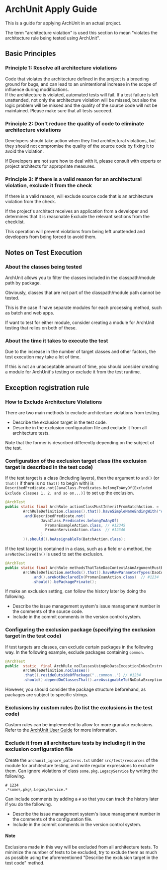 # ArchUnit Apply Guide

This is a guide for applying ArchUnit in an actual project.

The term "architecture violation" is used this section to mean "violates the architecture rule being tested using ArchUnit".

## Basic Principles

### Principle 1: Resolve all architecture violations

Code that violates the architecture defined in the project is a breeding ground for bugs, and can lead to an unintentional increase in the scope of influence during modifications.  
If the architecture is violated, automated tests will fail. If a test failure is left unattended, not only the architecture violation will be missed, but also the logic problem will be missed and the quality of the source code will not be maintained. Please make sure that all tests succeed.

### Principle 2: Don't reduce the quality of code to eliminate architecture violations

Developers should take action when they find architectural violations, but they should not compromise the quality of the source code by fixing it to avoid the violation.

If Developers are not sure how to deal with it, please consult with experts or project architects for appropriate measures.

### Principle 3: If there is a valid reason for an architectural violation, exclude it from the check

If there is a valid reason, will exclude source code that is an architecture violation from the check.

If the project's architect receives an application from a developer and determines that it is reasonable
Exclude the relevant sections from the checklist.

This operation will prevent violations from being left unattended and developers from being forced to avoid them.

## Notes on Test Execution

### About the classes being tested

ArchUnit allows you to filter the classes included in the classpath/module path by package.

Obviously, classes that are not part of the classpath/module path cannot be tested.

This is the case if have separate modules for each processing method, such as batch and web apps.

If want to test for either module, consider creating a module for ArchUnit testing that relies on both of these.

### About the time it takes to execute the test

Due to the increase in the number of target classes and other factors, the test execution may take a lot of time.

If this is not an unacceptable amount of time, you should consider creating a module for ArchUnit's testing or exclude it from the test runtime.

## Exception registration rule

### How to Exclude Architecture Violations

There are two main methods to exclude architecture violations from testing.

- Describe the exclusion target in the test code.
- Describe in the exclusion configuration file and exclude it from all architecture tests.

Note that the former is described differently depending on the subject of the test.

### Configuration of the exclusion target class (the exclusion target is described in the test code)

If the test target is a class (including layers), then the argument to `and()` (or `that()` if there is no `that()` to begin with) is `DescribedPredicate.not(JavaClass.Predicates.belongToAnyOf(Excluded Exclude classes 1, 2, and so on...)]` to set up the exclusion.

``` java
@ArchTest
public static final ArchRule actionClassMustInheritFromBatchAction. =
        ArchRuleDefinition.classes().that().haveSimpleNameEndingWith("Action")
        .and(DescribedPredicate.not(
                JavaClass.Predicates.belongToAnyOf(
                  PromanExampleAction.class, // #12345
                  PromanServiceAction.class  // #12346
                )
        )).should().beAssignableTo(BatchAction.class);
```

If the test target is contained in a class, such as a field or a method, the `areNotDeclaredIn()` is used to set the exclusion.

``` java
@ArchTest
public static final ArchRule methodsThatTakeDaoContextAsAnArgumentMustBePackagePrivate =
        ArchRuleDefinition.methods().that().haveRawParameterTypes(DaoContext.class)
            .and().areNotDeclaredIn(PromanExamAction.class)  // #1234
            .should().bePackagePrivate();
```

If make an exclusion setting, can follow the history later by doing the following.

- Describe the issue management system's issue management number in the comments of the source code.
- Include in the commit comments in the version control system.

### Configuring the exclusion package (specifying the exclusion target in the test code)

If test targets are classes, can exclude certain packages in the following way.
In the following example, exclude packages containing `common`.

```java
@ArchTest
public  static  final ArchRule noClassesUsingNoDataExceptionInNonInstrumentalPackages =
        ArchRuleDefinition.noClasses()
        .that().resideOutsideOfPackage("..common..") // #1234
        .should().dependOnClassesThat().areAssignableTo(NoDataException.class);
```

However, you should consider the package structure beforehand, as packages are subject to specific strings.

### Exclusions by custom rules (to list the exclusions in the test code)

Custom rules can be implemented to allow for more granular exclusions.
Refer to the [ArchUnit User Guide](https://www.archunit.org/userguide/html/000_Index.html#_creating_custom_rules) for more information.

### Exclude it from all architecture tests by including it in the exclusion configuration file

Create the `archunit_ignore_patterns.txt` under `src/test/resources` of the module for architecture testing, and write regular expressions to exclude them.
Can ignore violations of class `some.pkg.LegacyService` by writing the following.

```
# 1234
.*some\.pkg\.LegacyService.*
```

Can include comments by adding a `#` so that you can track the history later if you do the following.

- Describe the issue management system's issue management number in the comments of the configuration file.
- Include in the commit comments in the version control system.

#### Note

Exclusions made in this way will be excluded from all architecture tests.
To minimize the number of tests to be excluded, try to exclude them as much as possible using the aforementioned "Describe the exclusion target in the test code" method.